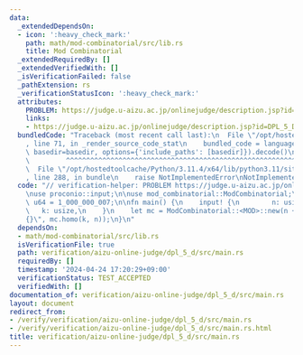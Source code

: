 ```yaml
---
data:
  _extendedDependsOn:
  - icon: ':heavy_check_mark:'
    path: math/mod-combinatorial/src/lib.rs
    title: Mod Combinatorial
  _extendedRequiredBy: []
  _extendedVerifiedWith: []
  _isVerificationFailed: false
  _pathExtension: rs
  _verificationStatusIcon: ':heavy_check_mark:'
  attributes:
    PROBLEM: https://judge.u-aizu.ac.jp/onlinejudge/description.jsp?id=DPL_5_D
    links:
    - https://judge.u-aizu.ac.jp/onlinejudge/description.jsp?id=DPL_5_D
  bundledCode: "Traceback (most recent call last):\n  File \"/opt/hostedtoolcache/Python/3.11.4/x64/lib/python3.11/site-packages/onlinejudge_verify/documentation/build.py\"\
    , line 71, in _render_source_code_stat\n    bundled_code = language.bundle(stat.path,\
    \ basedir=basedir, options={'include_paths': [basedir]}).decode()\n          \
    \         ^^^^^^^^^^^^^^^^^^^^^^^^^^^^^^^^^^^^^^^^^^^^^^^^^^^^^^^^^^^^^^^^^^^^^^^^^^^^^^^^^\n\
    \  File \"/opt/hostedtoolcache/Python/3.11.4/x64/lib/python3.11/site-packages/onlinejudge_verify/languages/rust.py\"\
    , line 288, in bundle\n    raise NotImplementedError\nNotImplementedError\n"
  code: "// verification-helper: PROBLEM https://judge.u-aizu.ac.jp/onlinejudge/description.jsp?id=DPL_5_D\n\
    \nuse proconio::input;\n\nuse mod_combinatorial::ModCombinatorial;\n\nconst MOD:\
    \ u64 = 1_000_000_007;\n\nfn main() {\n    input! {\n        n: usize,\n     \
    \   k: usize,\n    }\n    let mc = ModCombinatorial::<MOD>::new(n + k);\n    println!(\"\
    {}\", mc.homo(k, n));\n}\n"
  dependsOn:
  - math/mod-combinatorial/src/lib.rs
  isVerificationFile: true
  path: verification/aizu-online-judge/dpl_5_d/src/main.rs
  requiredBy: []
  timestamp: '2024-04-24 17:20:29+09:00'
  verificationStatus: TEST_ACCEPTED
  verifiedWith: []
documentation_of: verification/aizu-online-judge/dpl_5_d/src/main.rs
layout: document
redirect_from:
- /verify/verification/aizu-online-judge/dpl_5_d/src/main.rs
- /verify/verification/aizu-online-judge/dpl_5_d/src/main.rs.html
title: verification/aizu-online-judge/dpl_5_d/src/main.rs
---
```

